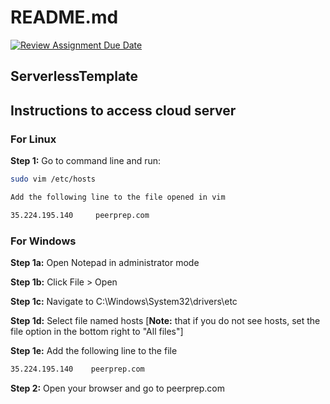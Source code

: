 # README.md

[![Review Assignment Due Date](https://classroom.github.com/assets/deadline-readme-button-24ddc0f5d75046c5622901739e7c5dd533143b0c8e959d652212380cedb1ea36.svg)](https://classroom.github.com/a/UxpU_KWG)

## ServerlessTemplate

## Instructions to access cloud server

### For Linux

**Step 1:** Go to command line and run:

```bash
sudo vim /etc/hosts

Add the following line to the file opened in vim

35.224.195.140     peerprep.com
```

### For Windows

**Step 1a:** Open Notepad in administrator mode

**Step 1b:** Click File > Open

**Step 1c:** Navigate to C:\Windows\System32\drivers\etc

**Step 1d:** Select file named hosts [**Note:** that if you do not see hosts, set the file option in the bottom right to "All files"]

**Step 1e:** Add the following line to the file

```bash
35.224.195.140    peerprep.com
```

**Step 2:** Open your browser and go to peerprep.com
